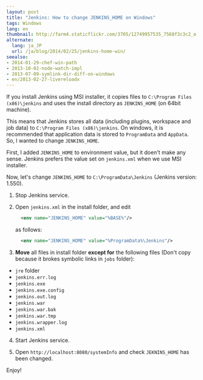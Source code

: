 ```yaml
---
layout: post
title: "Jenkins: How to change JENKINS_HOME on Windows"
tags: Windows
lang: en
thumbnail: http://farm4.staticflickr.com/3705/12749957535_7568f3c3c2_o.png
alternate:
  lang: ja_JP
  url: /ja/blog/2014/02/25/jenkins-home-win/
seealso:
- 2014-01-29-chef-win-path
- 2013-10-02-node-watch-impl
- 2013-07-09-symlink-dir-diff-on-windows
- en/2013-02-27-livereloadx
---
```

If you install Jenkins using MSI installer, it copies files to `C:\Program Files (x86)\jenkins` and uses the install directory as `JENKINS_HOME` (on 64bit machine).

This means that Jenkins stores all data (including plugins, workspace and job data) to `C:\Program Files (x86)\jenkins`. On windows, it is recommended that application data is stored to `ProgramData` and `AppData`. So, I wanted to change `JENKINS_HOME`.

First, I added `JENKINS_HOME` to environment value, but it doen't make any sense. Jenkins prefers the value set on `jenkins.xml` when we use MSI installer.

Now, let's change `JENKINS_HOME` to `C:\ProgramData\Jenkins` (Jenkins version: 1.550).

1.  Stop Jenkins service.

2.  Open `jenkins.xml` in the install folder, and edit

    ```xml
      <env name="JENKINS_HOME" value="%BASE%"/>
    ```

    as follows:

    ```xml
      <env name="JENKINS_HOME" value="%ProgramData%\Jenkins"/>
    ```

3.  **Move** all files in install folder **except for** the following files (Don't copy because it brokes symbolic links in `jobs` folder):
   * `jre` folder
   * `jenkins.err.log`
   * `jenkins.exe`
   * `jenkins.exe.config`
   * `jenkins.out.log`
   * `jenkins.war`
   * `jenkins.war.bak`
   * `jenkins.war.tmp`
   * `jenkins.wrapper.log`
   * `jenkins.xml`

4.  Start Jenkins service.

5.  Open `http://localhost:8080/systemInfo` and check `JEKNINS_HOME` has been changed.

Enjoy!
